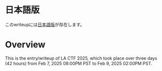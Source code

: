 # 日本語版
このwriteupには[日本語版](https://qiita.com/kurimochi/items/b3172c2f143848be5d89)が存在します。

# Overview
This is the entry/writeup of LA CTF 2025, which took place over three days (42 hours) from Feb 7, 2025 08:00PM PST to Feb 9, 2025 02:00PM PST.
